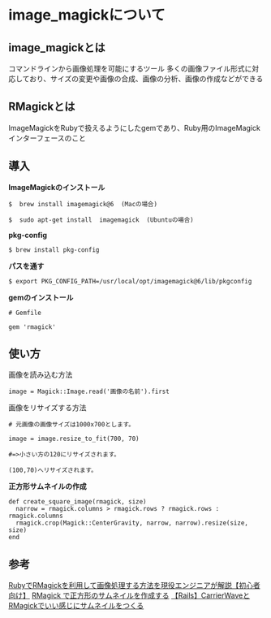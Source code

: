 # image_magickについて

## image_magickとは
コマンドラインから画像処理を可能にするツール
多くの画像ファイル形式に対応しており、サイズの変更や画像の合成、画像の分析、画像の作成などができる

## RMagickとは
ImageMagickをRubyで扱えるようにしたgemであり、Ruby用のImageMagickインターフェースのこと

## 導入
**ImageMagickのインストール**
```
$  brew install imagemagick@6  (Macの場合)

$  sudo apt-get install  imagemagick  (Ubuntuの場合)
```

**pkg-config**
```
$ brew install pkg-config
```

**パスを通す**
```
$ export PKG_CONFIG_PATH=/usr/local/opt/imagemagick@6/lib/pkgconfig
```

**gemのインストール**
```
# Gemfile

gem 'rmagick'
```

## 使い方
画像を読み込む方法
```
image = Magick::Image.read('画像の名前').first
```

画像をリサイズする方法
```
# 元画像の画像サイズは1000x700とします。

image = image.resize_to_fit(700, 70)

#=>小さい方の120にリサイズされます。

(100,70)へリサイズされます。
```

**正方形サムネイルの作成**
```
def create_square_image(rmagick, size)
  narrow = rmagick.columns > rmagick.rows ? rmagick.rows : rmagick.columns
  rmagick.crop(Magick::CenterGravity, narrow, narrow).resize(size, size)
end
```

## 参考
[RubyでRMagickを利用して画像処理する方法を現役エンジニアが解説【初心者向け】](https://techacademy.jp/magazine/19896)
[RMagick で正方形のサムネイルを作成する](https://qiita.com/9m/items/0e551093ca06a9986fbf)
[【Rails】CarrierWaveとRMagickでいい感じにサムネイルをつくる](https://qiita.com/hakusai_it/items/fdd1561097645e10cdd5)